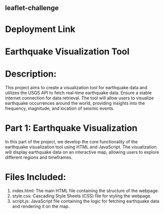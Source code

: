 ## leaflet-challenge

# Deployment Link

# Earthquake Visualization Tool

# Description:
This project aims to create a visualization tool for earthquake data and utilizes the USGS API to fetch real-time earthquake data. Ensure a stable internet connection for data retrieval. The tool will allow users to visualize earthquake occurrences around the world, providing insights into the frequency, magnitude, and location of seismic events.

# Part 1: Earthquake Visualization
In this part of the project, we develop the core functionality of the earthquake visualization tool using HTML and JavaScript. The visualization will display earthquake data on an interactive map, allowing users to explore different regions and timeframes.

# Files Included:

1) index.html: The main HTML file containing the structure of the webpage.
2) style.css: Cascading Style Sheets (CSS) file for styling the webpage.
3) script.js: JavaScript file containing the logic for fetching earthquake data and rendering it on the map.


